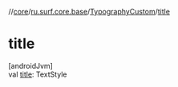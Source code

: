 //[core](../../../index.md)/[ru.surf.core.base](../index.md)/[TypographyCustom](index.md)/[title](title.md)

# title

[androidJvm]\
val [title](title.md): TextStyle
